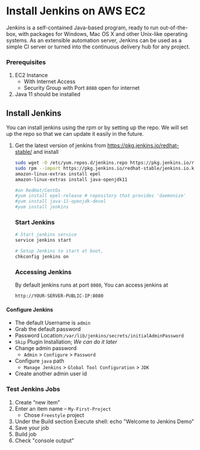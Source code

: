 # Install Jenkins on AWS EC2

Jenkins is a self-contained Java-based program, ready to run out-of-the-box, with packages for Windows, Mac OS X and other Unix-like operating systems. As an extensible automation server, Jenkins can be used as a simple CI server or turned into the continuous delivery hub for any project.

### Prerequisites

1. EC2 Instance
   - With Internet Access
   - Security Group with Port `8080` open for internet
1. Java 11 should be installed

## Install Jenkins

You can install jenkins using the rpm or by setting up the repo. We will set up the repo so that we can update it easily in the future.

1. Get the latest version of jenkins from https://pkg.jenkins.io/redhat-stable/ and install

   ```sh
   sudo wget -O /etc/yum.repos.d/jenkins.repo https://pkg.jenkins.io/redhat-stable/jenkins.repo
   sudo rpm --import https://pkg.jenkins.io/redhat-stable/jenkins.io.key
   amazon-linux-extras install epel
   amazon-linux-extras install java-openjdk11

   #on RedHat/CentOs
   #yum install epel-release # repository that provides 'daemonize'
   #yum install java-11-openjdk-devel
   #yum install jenkins
   ```

   ### Start Jenkins

   ```sh
   # Start jenkins service
   service jenkins start

   # Setup Jenkins to start at boot,
   chkconfig jenkins on
   ```

   ### Accessing Jenkins

   By default jenkins runs at port `8080`, You can access jenkins at

   ```sh
   http://YOUR-SERVER-PUBLIC-IP:8080
   ```

#### Configure Jenkins

- The default Username is `admin`
- Grab the default password
- Password Location:`/var/lib/jenkins/secrets/initialAdminPassword`
- `Skip` Plugin Installation; _We can do it later_
- Change admin password
  - `Admin` > `Configure` > `Password`
- Configure `java` path
  - `Manage Jenkins` > `Global Tool Configuration` > `JDK`
- Create another admin user id

### Test Jenkins Jobs

1. Create “new item”
1. Enter an item name – `My-First-Project`
   - Chose `Freestyle` project
1. Under the Build section
   Execute shell: echo "Welcome to Jenkins Demo"
1. Save your job
1. Build job
1. Check "console output"
